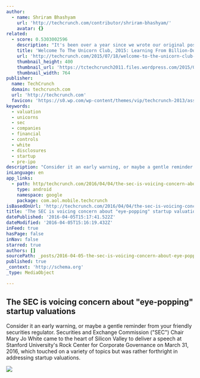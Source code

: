 ```yaml
---
author:
  - name: Shriram Bhashyam
    url: 'http://techcrunch.com/contributor/shriram-bhashyam/'
    avatar: {}
related:
  - score: 0.5303002596
    description: "It's been over a year since we wrote our original post sharing our analysis of the last decade's most successful U.S.-based, venture-backed tech companies. As we wrote in our original post - many entrepreneurs, and the venture investors who back them, seek to build big, impactful companies valued at a billion dollars or more."
    title: 'Welcome To The Unicorn Club, 2015: Learning From Billion-Dollar Companies'
    url: 'http://techcrunch.com/2015/07/18/welcome-to-the-unicorn-club-2015-learning-from-billion-dollar-companies/'
    thumbnail_height: 400
    thumbnail_url: 'https://tctechcrunch2011.files.wordpress.com/2015/07/paper-unicorns.png?w=764&h=400&crop=1'
    thumbnail_width: 764
publisher:
  name: TechCrunch
  domain: techcrunch.com
  url: 'http://techcrunch.com'
  favicon: 'https://s0.wp.com/wp-content/themes/vip/techcrunch-2013/assets/images/favicon.ico'
keywords:
  - valuation
  - unicorns
  - sec
  - companies
  - financial
  - controls
  - white
  - disclosures
  - startup
  - pre-ipo
description: "Consider it an early warning, or maybe a gentle reminder from your friendly securities regulator. Securities and Exchange Commission (\"SEC\") Chair Mary Jo White came to the heart of Silicon Valley to deliver a speech at Stanford University's Rock Center for Corporate Governance on March 31, 2016, which touched on a variety of topics but was rather forthright in addressing startup valuations."
inLanguage: en
app_links:
  - path: http/techcrunch.com/2016/04/04/the-sec-is-voicing-concern-about-eye-popping-startup-valuations/
    type: android
    namespace: google
    package: com.aol.mobile.techcrunch
isBasedOnUrl: 'http://techcrunch.com/2016/04/04/the-sec-is-voicing-concern-about-eye-popping-startup-valuations/?ncid=rss&utm_source=feedburner&utm_medium=feed&utm_campaign=Feed%3A+Techcrunch+%28TechCrunch%29&sr_share=twitter'
title: 'The SEC is voicing concern about "eye-popping" startup valuations'
datePublished: '2016-04-05T15:17:41.522Z'
dateModified: '2016-04-05T15:16:19.432Z'
inFeed: true
hasPage: false
inNav: false
starred: true
authors: []
sourcePath: _posts/2016-04-05-the-sec-is-voicing-concern-about-eye-popping-startup-valua.md
published: true
_context: 'http://schema.org'
_type: MediaObject

---
```

<article style=""><h1>The SEC is voicing concern about "eye-popping" startup valuations</h1><p>Consider it an early warning, or maybe a gentle reminder from your friendly securities regulator. Securities and Exchange Commission ("SEC") Chair Mary Jo White came to the heart of Silicon Valley to deliver a speech at Stanford University's Rock Center for Corporate Governance on March 31, 2016, which touched on a variety of topics but was rather forthright in addressing startup valuations.</p><img src="https://tctechcrunch2011.files.wordpress.com/2016/03/sec.jpg?w=764&amp;h=400&amp;crop=1" /></article>